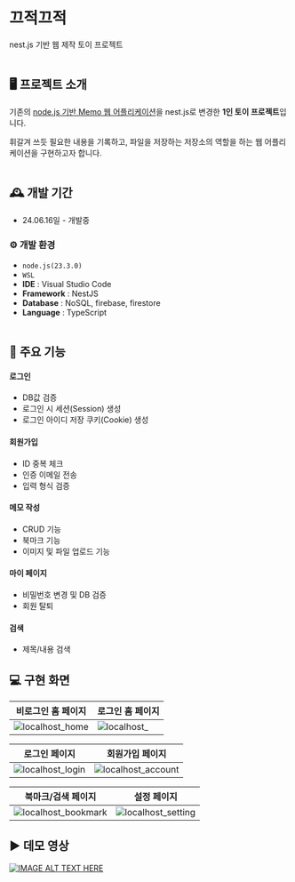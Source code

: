 # 끄적끄적
nest.js 기반 웹 제작 토이 프로젝트
<br><br>

## 🖥️ 프로젝트 소개
기존의 [node.js 기반 Memo 웹 어플리케이션](https://github.com/JiyunJeong01/KkeuJeok)을 nest.js로 변경한 **1인 토이 프로젝트**입니다.

휘갈겨 쓰듯 필요한 내용을 기록하고, 파일을 저장하는 저장소의 역할을 하는 웹 어플리케이션을 구현하고자 합니다.
<br><br>

## 🕰️ 개발 기간
* 24.06.16일 - 개발중

### ⚙️ 개발 환경
- `node.js(23.3.0)`
- `WSL`
- **IDE** : Visual Studio Code
- **Framework** : NestJS
- **Database** : NoSQL, firebase, firestore
- **Language** : TypeScript
<br><br>

## 📌 주요 기능
#### 로그인 
- DB값 검증
- 로그인 시 세션(Session) 생성
- 로그인 아이디 저장 쿠키(Cookie) 생성
#### 회원가입 
- ID 중복 체크
- 인증 이메일 전송
- 입력 형식 검증
#### 메모 작성
- CRUD 기능
- 북마크 기능
- 이미지 및 파일 업로드 기능
#### 마이 페이지 
- 비밀번호 변경 및 DB 검증
- 회원 탈퇴
#### 검색
- 제목/내용 검색


## 💻 구현 화면
비로그인 홈 페이지|로그인 홈 페이지
--- | --- | 
![localhost_home](https://github.com/JiyunJeong01/KkeuJeok/assets/89970899/991530ac-d064-464f-8cbb-4da3ea61f929)|![localhost_](https://github.com/JiyunJeong01/KkeuJeok/assets/89970899/d138523f-1338-487c-9b04-cd65207fb8a8)


로그인 페이지|회원가입 페이지
--- | --- | 
![localhost_login](https://github.com/JiyunJeong01/KkeuJeok/assets/89970899/37859934-a8a5-4ff3-b0f5-4b24dd707c30)|![localhost_account](https://github.com/JiyunJeong01/KkeuJeok/assets/89970899/a8f8998c-0b56-4de2-8317-4ddf7baa524e)

북마크/검색 페이지|설정 페이지
--- | --- | 
![localhost_bookmark](https://github.com/JiyunJeong01/KkeuJeok/assets/89970899/0b97907a-e89f-45bd-aea4-6894337b0f00)|![localhost_setting](https://github.com/JiyunJeong01/KkeuJeok/assets/89970899/1e49e48d-2087-4c93-83b1-39095ffa87d4)


## ▶️ 데모 영상
[![IMAGE ALT TEXT HERE](https://img.youtube.com/vi/g8XRTlcKuyE/0.jpg)](https://www.youtube.com/watch?v=g8XRTlcKuyE)
